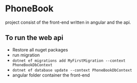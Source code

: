 # PhoneBook
project consist of the front-end written in angular and the api.
## To run the web api 

- Restore all nuget packages
- run migration
- `dotnet ef migrations add MyFirstMigration --context PhoneBookDbContext`
- `dotnet ef database update --context PhoneBookDbContext`
- angular folder container the front-end
